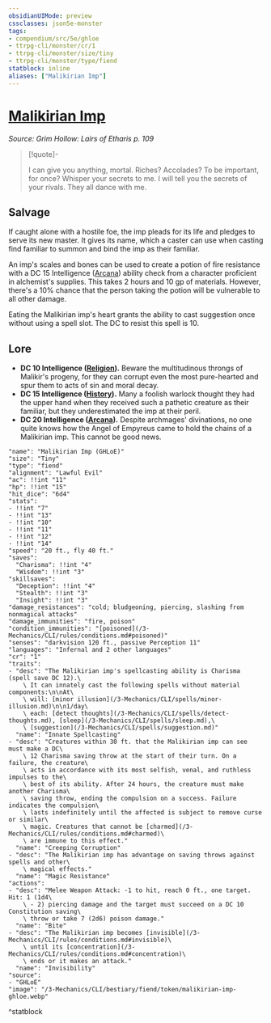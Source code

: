 ```yaml
---
obsidianUIMode: preview
cssclasses: json5e-monster
tags:
- compendium/src/5e/ghloe
- ttrpg-cli/monster/cr/1
- ttrpg-cli/monster/size/tiny
- ttrpg-cli/monster/type/fiend
statblock: inline
aliases: ["Malikirian Imp"]
---
```

# [Malikirian Imp](3-Mechanics\CLI\bestiary\fiend/malikirian-imp-ghloe.md)
*Source: Grim Hollow: Lairs of Etharis p. 109*  

> [!quote]-  
> 
> I can give you anything, mortal. Riches? Accolades? To be important, for once? Whisper your secrets to me. I will tell you the secrets of your rivals. They all dance with me.

## Salvage

If caught alone with a hostile foe, the imp pleads for its life and pledges to serve its new master. It gives its name, which a caster can use when casting find familiar to summon and bind the imp as their familiar.

An imp's scales and bones can be used to create a potion of fire resistance with a DC 15 Intelligence ([Arcana](/3-Mechanics/CLI/rules/skills.md#Arcana)) ability check from a character proficient in alchemist's supplies. This takes 2 hours and 10 gp of materials. However, there's a 10% chance that the person taking the potion will be vulnerable to all other damage.

Eating the Malikirian imp's heart grants the ability to cast suggestion once without using a spell slot. The DC to resist this spell is 10.

## Lore

- **DC 10 Intelligence ([Religion](/3-Mechanics/CLI/rules/skills.md#Religion)).** Beware the multitudinous throngs of Malikir's progeny, for they can corrupt even the most pure-hearted and spur them to acts of sin and moral decay.  
- **DC 15 Intelligence ([History](/3-Mechanics/CLI/rules/skills.md#History)).** Many a foolish warlock thought they had the upper hand when they received such a pathetic creature as their familiar, but they underestimated the imp at their peril.  
- **DC 20 Intelligence ([Arcana](/3-Mechanics/CLI/rules/skills.md#Arcana)).** Despite archmages' divinations, no one quite knows how the Angel of Empyreus came to hold the chains of a Malikirian imp. This cannot be good news.  

```statblock
"name": "Malikirian Imp (GHLoE)"
"size": "Tiny"
"type": "fiend"
"alignment": "Lawful Evil"
"ac": !!int "11"
"hp": !!int "15"
"hit_dice": "6d4"
"stats":
- !!int "7"
- !!int "13"
- !!int "10"
- !!int "11"
- !!int "12"
- !!int "14"
"speed": "20 ft., fly 40 ft."
"saves":
  "Charisma": !!int "4"
  "Wisdom": !!int "3"
"skillsaves":
  "Deception": !!int "4"
  "Stealth": !!int "3"
  "Insight": !!int "3"
"damage_resistances": "cold; bludgeoning, piercing, slashing from nonmagical attacks"
"damage_immunities": "fire, poison"
"condition_immunities": "[poisoned](/3-Mechanics/CLI/rules/conditions.md#poisoned)"
"senses": "darkvision 120 ft., passive Perception 11"
"languages": "Infernal and 2 other languages"
"cr": "1"
"traits":
- "desc": "The Malikirian imp's spellcasting ability is Charisma (spell save DC 12).\
    \ It can innately cast the following spells without material components:\n\nAt\
    \ will: [minor illusion](/3-Mechanics/CLI/spells/minor-illusion.md)\n\n1/day\
    \ each: [detect thoughts](/3-Mechanics/CLI/spells/detect-thoughts.md), [sleep](/3-Mechanics/CLI/spells/sleep.md),\
    \ [suggestion](/3-Mechanics/CLI/spells/suggestion.md)"
  "name": "Innate Spellcasting"
- "desc": "Creatures within 30 ft. that the Malikirian imp can see must make a DC\
    \ 12 Charisma saving throw at the start of their turn. On a failure, the creature\
    \ acts in accordance with its most selfish, venal, and ruthless impulses to the\
    \ best of its ability. After 24 hours, the creature must make another Charisma\
    \ saving throw, ending the compulsion on a success. Failure indicates the compulsion\
    \ lasts indefinitely until the affected is subject to remove curse or similar\
    \ magic. Creatures that cannot be [charmed](/3-Mechanics/CLI/rules/conditions.md#charmed)\
    \ are immune to this effect."
  "name": "Creeping Corruption"
- "desc": "The Malikirian imp has advantage on saving throws against spells and other\
    \ magical effects."
  "name": "Magic Resistance"
"actions":
- "desc": "Melee Weapon Attack: -1 to hit, reach 0 ft., one target. Hit: 1 (1d4\
    \ - 2) piercing damage and the target must succeed on a DC 10 Constitution saving\
    \ throw or take 7 (2d6) poison damage."
  "name": "Bite"
- "desc": "The Malikirian imp becomes [invisible](/3-Mechanics/CLI/rules/conditions.md#invisible)\
    \ until its [concentration](/3-Mechanics/CLI/rules/conditions.md#concentration)\
    \ ends or it makes an attack."
  "name": "Invisibility"
"source":
- "GHLoE"
"image": "/3-Mechanics/CLI/bestiary/fiend/token/malikirian-imp-ghloe.webp"
```
^statblock